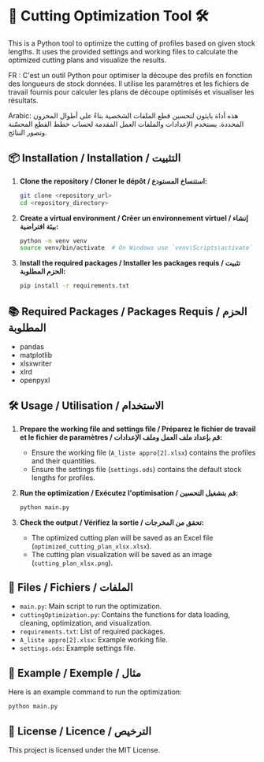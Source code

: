 
# 🔧 Cutting Optimization Tool 🛠️

This is a Python tool to optimize the cutting of profiles based on given stock lengths. It uses the provided settings and working files to calculate the optimized cutting plans and visualize the results.

FR : C'est un outil Python pour optimiser la découpe des profils en fonction des longueurs de stock données. Il utilise les paramètres et les fichiers de travail fournis pour calculer les plans de découpe optimisés et visualiser les résultats.

Arabic:
هذه أداة بايثون لتحسين قطع الملفات الشخصية بناءً على أطوال المخزون المحددة. يستخدم الإعدادات والملفات العمل المقدمة لحساب خطط القطع المحسّنة وتصور النتائج.

## 📦 Installation / Installation / التثبيت

1. **Clone the repository / Cloner le dépôt / استنساخ المستودع:**
   ```bash
   git clone <repository_url>
   cd <repository_directory>
   ```

2. **Create a virtual environment / Créer un environnement virtuel / إنشاء بيئة افتراضية:**
   ```bash
   python -m venv venv
   source venv/bin/activate  # On Windows use `venv\Scripts\activate`
   ```

3. **Install the required packages / Installer les packages requis / تثبيت الحزم المطلوبة:**
   ```bash
   pip install -r requirements.txt
   ```

## 📚 Required Packages / Packages Requis / الحزم المطلوبة

- pandas
- matplotlib
- xlsxwriter
- xlrd
- openpyxl

## 🛠️ Usage / Utilisation / الاستخدام

1. **Prepare the working file and settings file / Préparez le fichier de travail et le fichier de paramètres / قم بإعداد ملف العمل وملف الإعدادات:**
   - Ensure the working file (`A_liste appro[2].xlsx`) contains the profiles and their quantities.
   - Ensure the settings file (`settings.ods`) contains the default stock lengths for profiles.

2. **Run the optimization / Exécutez l'optimisation / قم بتشغيل التحسين:**
   ```bash
   python main.py
   ```

3. **Check the output / Vérifiez la sortie / تحقق من المخرجات:**
   - The optimized cutting plan will be saved as an Excel file (`optimized_cutting_plan_xlsx.xlsx`).
   - The cutting plan visualization will be saved as an image (`cutting_plan_xlsx.png`).

## 📁 Files / Fichiers / الملفات

- `main.py`: Main script to run the optimization.
- `cuttingOptimization.py`: Contains the functions for data loading, cleaning, optimization, and visualization.
- `requirements.txt`: List of required packages.
- `A_liste appro[2].xlsx`: Example working file.
- `settings.ods`: Example settings file.

## 📝 Example / Exemple / مثال

Here is an example command to run the optimization:
```bash
python main.py
```

## 📜 License / Licence / الترخيص

This project is licensed under the MIT License.
